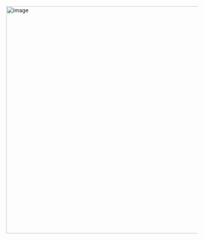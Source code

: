 <img width="1170" height="600" alt="image" src="https://github.com/user-attachments/assets/67657c38-d270-4c98-b2b4-3b6b3adb2626" />
